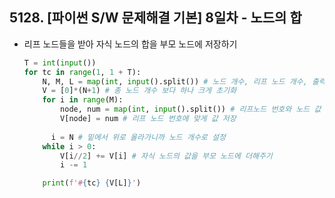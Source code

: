 ## 5128. [파이썬 S/W 문제해결 기본] 8일차 - 노드의 합

- 리프 노드들을 받아 자식 노드의 합을 부모 노드에 저장하기

  ```python
  T = int(input())
  for tc in range(1, 1 + T):
      N, M, L = map(int, input().split()) # 노드 개수, 리프 노드 개수, 출력할 노드 번호 받기
      V = [0]*(N+1) # 총 노드 개수 보다 하나 크게 초기화
      for i in range(M):
          node, num = map(int, input().split()) # 리프노드 번호와 노드 값 받기
          V[node] = num # 리프 노드 번호에 맞게 값 저장
      
  		i = N # 밑에서 위로 올라가니까 노드 개수로 설정
      while i > 0:
          V[i//2] += V[i] # 자식 노드의 값을 부모 노드에 더해주기
          i -= 1
  
      print(f'#{tc} {V[L]}')
  ```

  